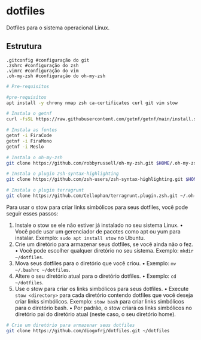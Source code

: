 # dotfiles
Dotfiles para o sistema operacional Linux.

## Estrutura 

```
.gitconfig #configuração do git
.zshrc #configuração do zsh
.vimrc #configuração do vim
.oh-my-zsh #configuração do oh-my-zsh
```

```bash
# Pre-requisitos

#pre-requisitos
apt install -y chrony nmap zsh ca-certificates curl git vim stow

# Instala o getnf
curl -fsSL https://raw.githubusercontent.com/getnf/getnf/main/install.sh | bash 

# Instala as fontes
getnf -i FiraCode
getnf -i FiraMono
getnf -i Meslo

# Instala o oh-my-zsh
git clone https://github.com/robbyrussell/oh-my-zsh.git $HOME/.oh-my-zsh

# Instala o plugin zsh-syntax-highlighting
git clone https://github.com/zsh-users/zsh-syntax-highlighting.git $HOME/.oh-my-zsh/custom/plugins/zsh-syntax-highlighting

# Instala o plugin terragrunt
git clone https://github.com/Cellophan/terragrunt.plugin.zsh.git ~/.oh-my-zsh/custom/plugins/terragrunt
```



  Para usar o stow para criar links simbólicos para seus dotfiles, você pode seguir esses passos:

  1. Instale o stow se ele não estiver já instalado no seu sistema Linux.
    • Você pode usar um gerenciador de pacotes como apt ou yum para instalar. Exemplo: `sudo apt install stow` no Ubuntu.
  2. Crie um diretório para armazenar seus dotfiles, se você ainda não o fez.
    • Você pode escolher qualquer diretório no seu sistema. Exemplo: `mkdir ~/dotfiles`.
  3. Mova seus dotfiles para o diretório que você criou.
    • Exemplo: `mv ~/.bashrc ~/dotfiles`.
  4. Altere o seu diretório atual para o diretório dotfiles.
    • Exemplo: `cd ~/dotfiles`.
  5. Use o stow para criar os links simbólicos para seus dotfiles.
    • Execute `stow <directory>` para cada diretório contendo dotfiles que você deseja criar links simbólicos. Exemplo: `stow bash` para criar links simbólicos para o diretório bash.
    • Por padrão, o stow criará os links simbólicos no diretório pai do diretório atual (neste caso, o seu diretório home).



```bash
# Crie um diretório para armazenar seus dotfiles
git clone https://github.com/diogofrj/dotfiles.git ~/dotfiles
```